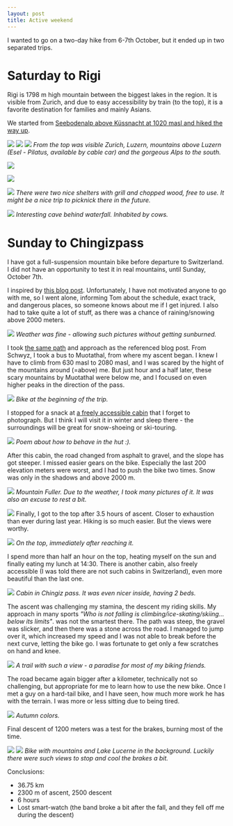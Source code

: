 ```yaml
---
layout: post
title: Active weekend
---
```


I wanted to go on a two-day hike from 6-7th October, but it ended up in two separated trips.

# Saturday to Rigi

Rigi is 1798 m high mountain between the biggest lakes in the region. It is visible from Zurich, and due to easy accessibility by train (to the top), it is a favorite destination for families and mainly Asians.

We started from [Seebodenalp above Küssnacht at 1020 masl and hiked the way up](https://en.mapy.cz/s/37iCb).



![](https://raw.githubusercontent.com/Bender250/bender250.github.io/master/images/eth/rigi_bike/rigi.jpg)
![](https://raw.githubusercontent.com/Bender250/bender250.github.io/master/images/eth/rigi_bike/alps.jpg)
![](https://raw.githubusercontent.com/Bender250/bender250.github.io/master/images/eth/rigi_bike/pilatus.jpg)
*From the top was visible Zurich, Luzern, mountains above Luzern (Esel - Pilatus, available by cable car) and the gorgeous Alps to the south.*


![](https://raw.githubusercontent.com/Bender250/bender250.github.io/master/images/eth/rigi_bike/tom.jpg)

![](https://raw.githubusercontent.com/Bender250/bender250.github.io/master/images/eth/rigi_bike/karel.jpg)


![](https://raw.githubusercontent.com/Bender250/bender250.github.io/master/images/eth/rigi_bike/shelter.jpg)
*There were two nice shelters with grill and chopped wood, free to use. It might be a nice trip to picknick there in the future.*


![](https://raw.githubusercontent.com/Bender250/bender250.github.io/master/images/eth/rigi_bike/cave.jpg)
*Interesting cave behind waterfall. Inhabited by cows.*

# Sunday to Chingizpass

I have got a full-suspension mountain bike before departure to Switzerland. I did not have an opportunity to test it in real mountains, until Sunday, October 7th.

I inspired by [this blog post](http://chregu.veloblog.ch/post/94/2257). Unfortunately, I have not motivated anyone to go with me, so I went alone, informing Tom about the schedule, exact track, and dangerous places, so someone knows about me if I get injured. I also had to take quite a lot of stuff, as there was a chance of raining/snowing above 2000 meters.

![](https://raw.githubusercontent.com/Bender250/bender250.github.io/master/images/eth/rigi_bike/weather.jpg)
*Weather was fine - allowing such pictures without getting sunburned.*

I took [the same path](https://en.mapy.cz/s/37iRP) and approach as the referenced blog post. From Schwyz, I took a bus to Muotathal, from where my ascent began. I knew I have to climb from 630 masl to 2080 masl, and I was scared by the hight of the mountains around (=above) me. But just hour and a half later, these scary mountains by Muotathal were below me, and I focused on even higher peaks in the direction of the pass.

![](https://raw.githubusercontent.com/Bender250/bender250.github.io/master/images/eth/rigi_bike/bike1.jpg)
*Bike at the beginning of the trip.*

I stopped for a snack at [a freely accessible cabin](https://en.mapy.cz/s/37j2e) that I forget to photograph. But I think I will visit it in winter and sleep there - the surroundings will be great for snow-shoeing or ski-touring.

![](https://raw.githubusercontent.com/Bender250/bender250.github.io/master/images/eth/rigi_bike/poem.jpg)
*Poem about how to behave in the hut :).*

After this cabin, the road changed from asphalt to gravel, and the slope has got steeper. I missed easier gears on the bike. Especially the last 200 elevation meters were worst, and I had to push the bike two times. Snow was only in the shadows and above 2000 m.

![](https://raw.githubusercontent.com/Bender250/bender250.github.io/master/images/eth/rigi_bike/fuller.jpg)
*Mountain Fuller. Due to the weather, I took many pictures of it. It was also an excuse to rest a bit.*

![](https://raw.githubusercontent.com/Bender250/bender250.github.io/master/images/eth/rigi_bike/pass.jpg)
Finally, I got to the top after 3.5 hours of ascent. Closer to exhaustion than ever during last year. Hiking is so much easier. But the views were worthy.

![](https://raw.githubusercontent.com/Bender250/bender250.github.io/master/images/eth/rigi_bike/top.jpg)
*On the top, immediately after reaching it.*

I spend more than half an hour on the top, heating myself on the sun and finally eating my lunch at 14:30. There is another cabin, also freely accessible (I was told there are not such cabins in Switzerland), even more beautiful than the last one.

![](https://raw.githubusercontent.com/Bender250/bender250.github.io/master/images/eth/rigi_bike/cabin.jpg)
*Cabin in Chingiz pass. It was even nicer inside, having 2 beds.*

The ascent was challenging my stamina, the descent my riding skills. My approach in many sports *"Who is not falling is climbing/ice-skating/skiing... below its limits"*. was not the smartest there. The path was steep, the gravel was slicker, and then there was a stone across the road. I managed to jump over it, which increased my speed and I was not able to break before the next curve, letting the bike go. I was fortunate to get only a few scratches on hand and knee.

![](https://raw.githubusercontent.com/Bender250/bender250.github.io/master/images/eth/rigi_bike/trail.jpg)
*A trail with such a view - a paradise for most of my biking friends.*

The road became again bigger after a kilometer, technically not so challenging, but appropriate for me to learn how to use the new bike. Once I met a guy on a hard-tail bike, and I have seen, how much more work he has with the terrain. I was more or less sitting due to being tired.

![](https://raw.githubusercontent.com/Bender250/bender250.github.io/master/images/eth/rigi_bike/autumn.jpg)
*Autumn colors.*

Final descent of 1200 meters was a test for the brakes, burning most of the time.

![](https://raw.githubusercontent.com/Bender250/bender250.github.io/master/images/eth/rigi_bike/bike2.jpg)
![](https://raw.githubusercontent.com/Bender250/bender250.github.io/master/images/eth/rigi_bike/bike3.jpg)
*Bike with mountains and Lake Lucerne in the background. Luckily there were such views to stop and cool the brakes a bit.*

Conclusions:
* 36.75 km
* 2300 m of ascent, 2500 descent
* 6 hours
* Lost smart-watch (the band broke a bit after the fall, and they fell off me during the descent)

